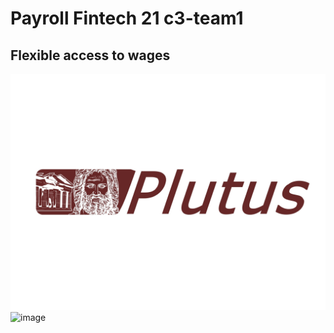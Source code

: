 # Payroll Fintech 21 c3-team1
## Flexible access to wages
![img](https://raw.githubusercontent.com/enf3tri/fintech-21/main/frontend/FinTech21/ui/logo.jpg?token=ARPLJLQ4NTOATMCXNF7ZE2DAQU2LO)
![image](https://media.discordapp.net/attachments/824314693665423471/835803610221772800/TEAM_PLACE_CARD_16.jpg?width=947&height=670)
